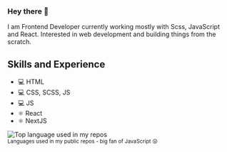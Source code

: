 ### Hey there 👋

I am Frontend Developer currently working mostly with Scss, JavaScript and React.
Interested in web development and building things from the scratch. 

## Skills and Experience
* 💻  HTML
* 💻  CSS, SCSS, JS
* 💻  JS
* ⚛  React
* ⚛  NextJS

<div align="left">
  <img width="" src="https://github-readme-stats.vercel.app/api/top-langs/?username=matijasain&layout=compact&hide_title=1&card_width=300" alt="Top language used in my repos" />
  <br />
  <small>Languages used in my public repos - big fan of JavaScript 😛</small>
  <br />
  <br />
</div>
